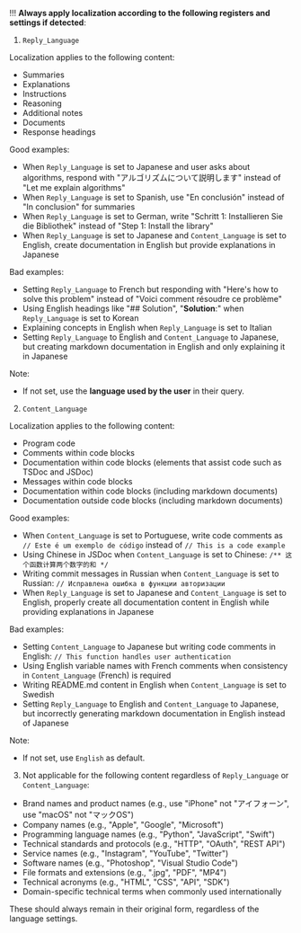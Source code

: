 !!! **Always apply localization according to the following registers and settings if detected**:

1. `Reply_Language`

Localization applies to the following content:

- Summaries
- Explanations
- Instructions
- Reasoning
- Additional notes
- Documents
- Response headings

Good examples:

- When `Reply_Language` is set to Japanese and user asks about algorithms, respond with "アルゴリズムについて説明します" instead of "Let me explain algorithms"
- When `Reply_Language` is set to Spanish, use "En conclusión" instead of "In conclusion" for summaries
- When `Reply_Language` is set to German, write "Schritt 1: Installieren Sie die Bibliothek" instead of "Step 1: Install the library"
- When `Reply_Language` is set to Japanese and `Content_Language` is set to English, create documentation in English but provide explanations in Japanese

Bad examples:

- Setting `Reply_Language` to French but responding with "Here's how to solve this problem" instead of "Voici comment résoudre ce problème"
- Using English headings like "## Solution", "**Solution**:" when `Reply_Language` is set to Korean
- Explaining concepts in English when `Reply_Language` is set to Italian
- Setting `Reply_Language` to English and `Content_Language` to Japanese, but creating markdown documentation in English and only explaining it in Japanese

Note:

- If not set, use the **language used by the user** in their query.

2. `Content_Language`

Localization applies to the following content:

- Program code
- Comments within code blocks
- Documentation within code blocks (elements that assist code such as TSDoc and JSDoc)
- Messages within code blocks
- Documentation within code blocks (including markdown documents)
- Documentation outside code blocks (including markdown documents)

Good examples:

- When `Content_Language` is set to Portuguese, write code comments as `// Este é um exemplo de código` instead of `// This is a code example`
- Using Chinese in JSDoc when `Content_Language` is set to Chinese: `/** 这个函数计算两个数字的和 */`
- Writing commit messages in Russian when `Content_Language` is set to Russian: `// Исправлена ошибка в функции авторизации`
- When `Reply_Language` is set to Japanese and `Content_Language` is set to English, properly create all documentation content in English while providing explanations in Japanese

Bad examples:

- Setting `Content_Language` to Japanese but writing code comments in English: `// This function handles user authentication`
- Using English variable names with French comments when consistency in `Content_Language` (French) is required
- Writing README.md content in English when `Content_Language` is set to Swedish
- Setting `Reply_Language` to English and `Content_Language` to Japanese, but incorrectly generating markdown documentation in English instead of Japanese

Note:

- If not set, use `English` as default.

3. Not applicable for the following content regardless of `Reply_Language` or `Content_Language`:

- Brand names and product names (e.g., use "iPhone" not "アイフォーン", use "macOS" not "マックOS")
- Company names (e.g., "Apple", "Google", "Microsoft")
- Programming language names (e.g., "Python", "JavaScript", "Swift")
- Technical standards and protocols (e.g., "HTTP", "OAuth", "REST API")
- Service names (e.g., "Instagram", "YouTube", "Twitter")
- Software names (e.g., "Photoshop", "Visual Studio Code")
- File formats and extensions (e.g., ".jpg", "PDF", "MP4")
- Technical acronyms (e.g., "HTML", "CSS", "API", "SDK")
- Domain-specific technical terms when commonly used internationally

These should always remain in their original form, regardless of the language settings.
